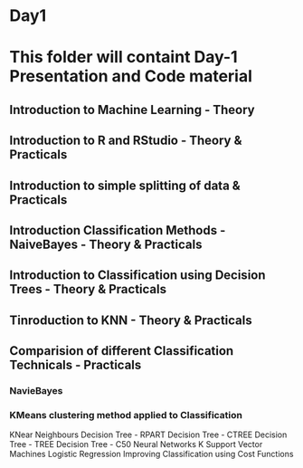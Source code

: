 # Day1

# This folder will containt Day-1 Presentation and Code material

## Introduction to Machine Learning - Theory
## Introduction to R and RStudio - Theory & Practicals
## Introduction to simple splitting of data & Practicals
## Introduction Classification Methods - NaiveBayes - Theory & Practicals
## Introduction to Classification using Decision Trees - Theory & Practicals
## Tinroduction to KNN - Theory & Practicals
## Comparision of different Classification Technicals - Practicals
### NavieBayes 
### KMeans clustering method applied to Classification
KNear Neighbours 
Decision Tree  - RPART
Decision Tree  - CTREE
Decision Tree  - TREE
Decision Tree  - C50
Neural Networks 
K Support Vector Machines 
Logistic Regression 
Improving Classification using Cost Functions
